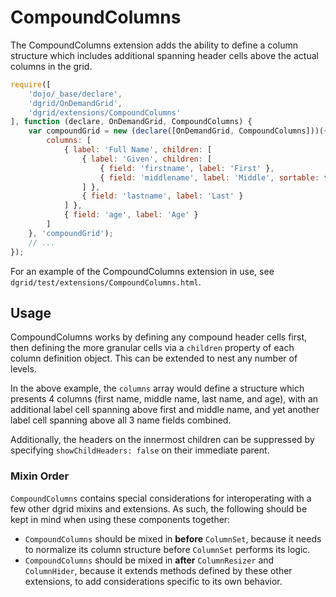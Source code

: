 # CompoundColumns

The CompoundColumns extension adds the ability to define a column structure
which includes additional spanning header cells above the actual columns in the
grid.

```js
require([
    'dojo/_base/declare',
    'dgrid/OnDemandGrid',
    'dgrid/extensions/CompoundColumns'
], function (declare, OnDemandGrid, CompoundColumns) {
    var compoundGrid = new (declare([OnDemandGrid, CompoundColumns]))({
        columns: [
            { label: 'Full Name', children: [
                { label: 'Given', children: [
                    { field: 'firstname', label: 'First' },
                    { field: 'middlename', label: 'Middle', sortable: false }
                ] },
                { field: 'lastname', label: 'Last' }
            ] },
            { field: 'age', label: 'Age' }
        ]
    }, 'compoundGrid');
    // ...
});
```

For an example of the CompoundColumns extension in use, see
`dgrid/test/extensions/CompoundColumns.html`.

## Usage

CompoundColumns works by defining any compound header cells first, then defining
the more granular cells via a `children` property of each column definition
object. This can be extended to nest any number of levels.

In the above example, the `columns` array would define a structure which
presents 4 columns (first name, middle name, last name, and age), with an
additional label cell spanning above first and middle name, and yet another
label cell spanning above all 3 name fields combined.

Additionally, the headers on the innermost children can be suppressed by
specifying `showChildHeaders: false` on their immediate parent.

### Mixin Order

`CompoundColumns` contains special considerations for interoperating with a few
other dgrid mixins and extensions.  As such, the following should be kept in
mind when using these components together:

* `CompoundColumns` should be mixed in **before** `ColumnSet`,
  because it needs to normalize its column structure before `ColumnSet` performs its logic.
* `CompoundColumns` should be mixed in **after** `ColumnResizer` and `ColumnHider`,
  because it extends methods defined by these other extensions,
  to add considerations specific to its own behavior.